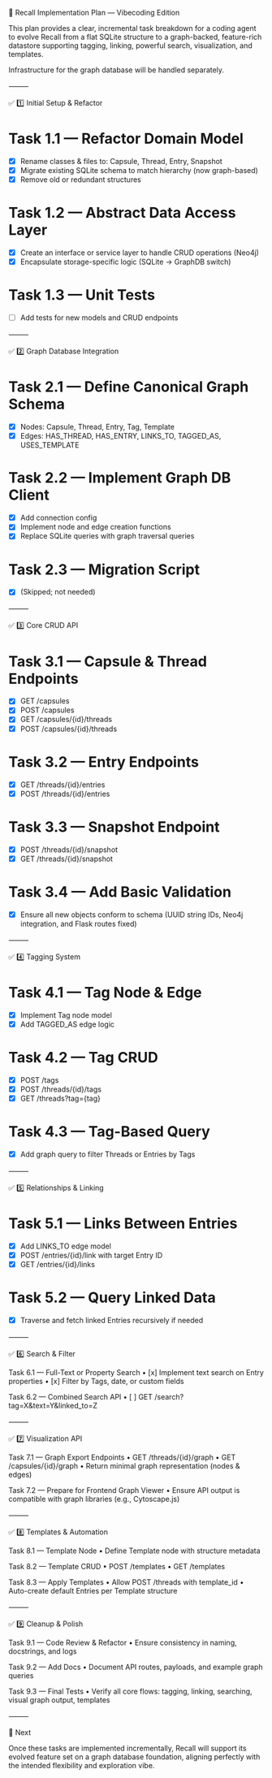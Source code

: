 📌 Recall Implementation Plan — Vibecoding Edition

This plan provides a clear, incremental task breakdown for a coding agent to evolve Recall from a flat SQLite structure to a graph-backed, feature-rich datastore supporting tagging, linking, powerful search, visualization, and templates.

Infrastructure for the graph database will be handled separately.

⸻

✅ 1️⃣ Initial Setup & Refactor

# Task 1.1 — Refactor Domain Model
- [x] Rename classes & files to: Capsule, Thread, Entry, Snapshot
- [x] Migrate existing SQLite schema to match hierarchy (now graph-based)
- [x] Remove old or redundant structures

# Task 1.2 — Abstract Data Access Layer
- [x] Create an interface or service layer to handle CRUD operations (Neo4j)
- [x] Encapsulate storage-specific logic (SQLite → GraphDB switch)

# Task 1.3 — Unit Tests
- [ ] Add tests for new models and CRUD endpoints

⸻

✅ 2️⃣ Graph Database Integration

# Task 2.1 — Define Canonical Graph Schema
- [x] Nodes: Capsule, Thread, Entry, Tag, Template
- [x] Edges: HAS_THREAD, HAS_ENTRY, LINKS_TO, TAGGED_AS, USES_TEMPLATE

# Task 2.2 — Implement Graph DB Client
- [x] Add connection config
- [x] Implement node and edge creation functions
- [x] Replace SQLite queries with graph traversal queries

# Task 2.3 — Migration Script
- [x] (Skipped; not needed)

⸻

✅ 3️⃣ Core CRUD API

# Task 3.1 — Capsule & Thread Endpoints
- [x] GET /capsules
- [x] POST /capsules
- [x] GET /capsules/{id}/threads
- [x] POST /capsules/{id}/threads

# Task 3.2 — Entry Endpoints
- [x] GET /threads/{id}/entries
- [x] POST /threads/{id}/entries

# Task 3.3 — Snapshot Endpoint
- [x] POST /threads/{id}/snapshot
- [x] GET /threads/{id}/snapshot

# Task 3.4 — Add Basic Validation
- [x] Ensure all new objects conform to schema (UUID string IDs, Neo4j integration, and Flask routes fixed)

⸻

✅ 4️⃣ Tagging System

# Task 4.1 — Tag Node & Edge
- [x] Implement Tag node model
- [x] Add TAGGED_AS edge logic

# Task 4.2 — Tag CRUD
- [x] POST /tags
- [x] POST /threads/{id}/tags
- [x] GET /threads?tag={tag}

# Task 4.3 — Tag-Based Query
- [x] Add graph query to filter Threads or Entries by Tags

⸻

✅ 5️⃣ Relationships & Linking

# Task 5.1 — Links Between Entries
- [x] Add LINKS_TO edge model
- [x] POST /entries/{id}/link with target Entry ID
- [x] GET /entries/{id}/links

# Task 5.2 — Query Linked Data
- [x] Traverse and fetch linked Entries recursively if needed

⸻

✅ 6️⃣ Search & Filter

Task 6.1 — Full-Text or Property Search
	• [x] Implement text search on Entry properties
	• [x] Filter by Tags, date, or custom fields

Task 6.2 — Combined Search API
	• [ ] GET /search?tag=X&text=Y&linked_to=Z

⸻

✅ 7️⃣ Visualization API

Task 7.1 — Graph Export Endpoints
	•	GET /threads/{id}/graph
	•	GET /capsules/{id}/graph
	•	Return minimal graph representation (nodes & edges)

Task 7.2 — Prepare for Frontend Graph Viewer
	•	Ensure API output is compatible with graph libraries (e.g., Cytoscape.js)

⸻

✅ 8️⃣ Templates & Automation

Task 8.1 — Template Node
	•	Define Template node with structure metadata

Task 8.2 — Template CRUD
	•	POST /templates
	•	GET /templates

Task 8.3 — Apply Templates
	•	Allow POST /threads with template_id
	•	Auto-create default Entries per Template structure

⸻

✅ 9️⃣ Cleanup & Polish

Task 9.1 — Code Review & Refactor
	•	Ensure consistency in naming, docstrings, and logs

Task 9.2 — Add Docs
	•	Document API routes, payloads, and example graph queries

Task 9.3 — Final Tests
	•	Verify all core flows: tagging, linking, searching, visual graph output, templates

⸻

🚀 Next

Once these tasks are implemented incrementally, Recall will support its evolved feature set on a graph database foundation, aligning perfectly with the intended flexibility and exploration vibe.